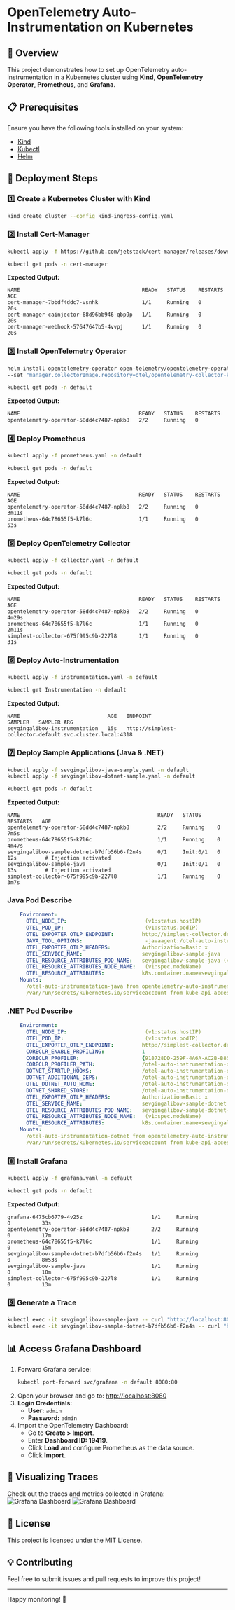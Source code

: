 # OpenTelemetry Auto-Instrumentation on Kubernetes

## 📌 Overview
This project demonstrates how to set up OpenTelemetry auto-instrumentation in a Kubernetes cluster using **Kind**, **OpenTelemetry Operator**, **Prometheus**, and **Grafana**.

## 📋 Prerequisites
Ensure you have the following tools installed on your system:
- [Kind](https://kind.sigs.k8s.io/)
- [Kubectl](https://kubernetes.io/docs/tasks/tools/)
- [Helm](https://helm.sh/)

## 🚀 Deployment Steps

### 1️⃣ Create a Kubernetes Cluster with Kind
```sh
kind create cluster --config kind-ingress-config.yaml
```

### 2️⃣ Install Cert-Manager
```sh
kubectl apply -f https://github.com/jetstack/cert-manager/releases/download/v1.7.1/cert-manager.yaml
```
```sh
kubectl get pods -n cert-manager
```
**Expected Output:**
```
NAME                                       READY   STATUS    RESTARTS   AGE
cert-manager-7bbdf4ddc7-vsnhk              1/1     Running   0          20s
cert-manager-cainjector-68d96bb946-qbp9p   1/1     Running   0          20s
cert-manager-webhook-57647647b5-4vvpj      1/1     Running   0          20s
```

### 3️⃣ Install OpenTelemetry Operator
```sh
helm install opentelemetry-operator open-telemetry/opentelemetry-operator \
--set "manager.collectorImage.repository=otel/opentelemetry-collector-k8s"
```
```sh
kubectl get pods -n default

```
**Expected Output:**
```sh
NAME                                      READY   STATUS    RESTARTS   AGE
opentelemetry-operator-58dd4c7487-npkb8   2/2     Running   0          100s
```

### 4️⃣ Deploy Prometheus
```sh
kubectl apply -f prometheus.yaml -n default
```
```sh
kubectl get pods -n default
```
**Expected Output:**
```
NAME                                      READY   STATUS    RESTARTS   AGE
opentelemetry-operator-58dd4c7487-npkb8   2/2     Running   0          3m11s
prometheus-64c78655f5-k7l6c               1/1     Running   0          53s
```

### 5️⃣ Deploy OpenTelemetry Collector
```sh
kubectl apply -f collector.yaml -n default
```
```sh
kubectl get pods -n default
```
**Expected Output:**
```
NAME                                      READY   STATUS    RESTARTS   AGE
opentelemetry-operator-58dd4c7487-npkb8   2/2     Running   0          4m29s
prometheus-64c78655f5-k7l6c               1/1     Running   0          2m11s
simplest-collector-675f995c9b-227l8       1/1     Running   0          31s
```

### 6️⃣ Deploy Auto-Instrumentation
```sh
kubectl apply -f instrumentation.yaml -n default
```
```sh
kubectl get Instrumentation -n default
```
**Expected Output:**
```
NAME                            AGE   ENDPOINT                                                   SAMPLER   SAMPLER ARG
sevgingalibov-instrumentation   15s   http://simplest-collector.default.svc.cluster.local:4318
```

### 7️⃣ Deploy Sample Applications (Java & .NET)
```sh
kubectl apply -f sevgingalibov-java-sample.yaml -n default
kubectl apply -f sevgingalibov-dotnet-sample.yaml -n default
```
```sh
kubectl get pods -n default
```
**Expected Output:**
```
NAME                                            READY   STATUS     RESTARTS   AGE
opentelemetry-operator-58dd4c7487-npkb8         2/2     Running    0          7m5s
prometheus-64c78655f5-k7l6c                     1/1     Running    0          4m47s
sevgingalibov-sample-dotnet-b7dfb56b6-f2n4s     0/1     Init:0/1   0          12s         # Injection activated
sevgingalibov-sample-java                       0/1     Init:0/1   0          13s         # Injection activated
simplest-collector-675f995c9b-227l8             1/1     Running    0          3m7s
```
### Java Pod Describe
```yaml
    Environment:
      OTEL_NODE_IP:                         (v1:status.hostIP)
      OTEL_POD_IP:                          (v1:status.podIP)
      OTEL_EXPORTER_OTLP_ENDPOINT:         http://simplest-collector.default.svc.cluster.local:4317
      JAVA_TOOL_OPTIONS:                    -javaagent:/otel-auto-instrumentation-java/javaagent.jar
      OTEL_EXPORTER_OTLP_HEADERS:          Authorization=Basic x
      OTEL_SERVICE_NAME:                   sevgingalibov-sample-java
      OTEL_RESOURCE_ATTRIBUTES_POD_NAME:   sevgingalibov-sample-java (v1:metadata.name)
      OTEL_RESOURCE_ATTRIBUTES_NODE_NAME:   (v1:spec.nodeName)
      OTEL_RESOURCE_ATTRIBUTES:            k8s.container.name=sevgingalibov-sample-java,k8s.namespace.name=default,k8s.node.name=$(OTEL_RESOURCE_ATTRIBUTES_NODE_NAME),k8s.pod.name=$(OTEL_RESOURCE_ATTRIBUTES_POD_NAME),service.instance.id=default.$(OTEL_RESOURCE_ATTRIBUTES_POD_NAME).sevgingalibov-sample-java,service.version=main
    Mounts:
      /otel-auto-instrumentation-java from opentelemetry-auto-instrumentation-java (rw)
      /var/run/secrets/kubernetes.io/serviceaccount from kube-api-access-b496g (ro)
```

### .NET Pod Describe
```yaml
    Environment:
      OTEL_NODE_IP:                         (v1:status.hostIP)
      OTEL_POD_IP:                          (v1:status.podIP)
      OTEL_EXPORTER_OTLP_ENDPOINT:         http://simplest-collector.default.svc.cluster.local:4318
      CORECLR_ENABLE_PROFILING:            1
      CORECLR_PROFILER:                    {918728DD-259F-4A6A-AC2B-B85E1B658318}
      CORECLR_PROFILER_PATH:               /otel-auto-instrumentation-dotnet/linux-x64/OpenTelemetry.AutoInstrumentation.Native.so
      DOTNET_STARTUP_HOOKS:                /otel-auto-instrumentation-dotnet/net/OpenTelemetry.AutoInstrumentation.StartupHook.dll
      DOTNET_ADDITIONAL_DEPS:              /otel-auto-instrumentation-dotnet/AdditionalDeps
      OTEL_DOTNET_AUTO_HOME:               /otel-auto-instrumentation-dotnet
      DOTNET_SHARED_STORE:                 /otel-auto-instrumentation-dotnet/store
      OTEL_EXPORTER_OTLP_HEADERS:          Authorization=Basic x
      OTEL_SERVICE_NAME:                   sevgingalibov-sample-dotnet
      OTEL_RESOURCE_ATTRIBUTES_POD_NAME:   sevgingalibov-sample-dotnet-b7dfb56b6-f2n4s (v1:metadata.name)
      OTEL_RESOURCE_ATTRIBUTES_NODE_NAME:   (v1:spec.nodeName)
      OTEL_RESOURCE_ATTRIBUTES:            k8s.container.name=sevgingalibov-sample-dotnet,k8s.deployment.name=sevgingalibov-sample-dotnet,k8s.namespace.name=default,k8s.node.name=$(OTEL_RESOURCE_ATTRIBUTES_NODE_NAME),k8s.pod.name=$(OTEL_RESOURCE_ATTRIBUTES_POD_NAME),k8s.replicaset.name=sevgingalibov-sample-dotnet-b7dfb56b6,service.instance.id=default.$(OTEL_RESOURCE_ATTRIBUTES_POD_NAME).sevgingalibov-sample-dotnet,service.version=development-r15
    Mounts:
      /otel-auto-instrumentation-dotnet from opentelemetry-auto-instrumentation-dotnet (rw)
      /var/run/secrets/kubernetes.io/serviceaccount from kube-api-access-cj8mv (ro)
```

### 8️⃣ Install Grafana
```sh
kubectl apply -f grafana.yaml -n default
```
```sh
kubectl get pods -n default

```
**Expected Output:**
```
grafana-6475cb6779-4v25z                      1/1     Running             0          33s
opentelemetry-operator-58dd4c7487-npkb8       2/2     Running             0          17m
prometheus-64c78655f5-k7l6c                   1/1     Running             0          15m
sevgingalibov-sample-dotnet-b7dfb56b6-f2n4s   1/1     Running             0          8m53s
sevgingalibov-sample-java                     1/1     Running             0          10m
simplest-collector-675f995c9b-227l8           1/1     Running             0          13m
```

### 9️⃣ Generate a Trace
```sh
kubectl exec -it sevgingalibov-sample-java -- curl "http://localhost:8080"
kubectl exec -it sevgingalibov-sample-dotnet-b7dfb56b6-f2n4s -- curl "http://localhost/healtcheck/ping"
```

## 📊 Access Grafana Dashboard
1. Forward Grafana service:
   ```sh
   kubectl port-forward svc/grafana -n default 8080:80
   ```
2. Open your browser and go to: [http://localhost:8080](http://localhost:8080)
3. **Login Credentials:**
   - **User:** `admin`
   - **Password:** `admin`
4. Import the OpenTelemetry Dashboard:
   - Go to **Create > Import**.
   - Enter **Dashboard ID: 19419**.
   - Click **Load** and configure Prometheus as the data source.
   - Click **Import**.

## 🎉 Visualizing Traces
Check out the traces and metrics collected in Grafana:
![Grafana Dashboard](https://i.imgur.com/DND8a2g.png)
![Grafana Dashboard](https://i.imgur.com/6pmOvGT.png)


## 📜 License
This project is licensed under the MIT License.

## 💡 Contributing
Feel free to submit issues and pull requests to improve this project!

---
Happy monitoring! 🚀
